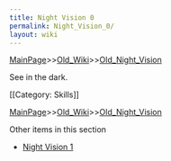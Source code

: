 ```yaml
---
title: Night Vision 0
permalink: Night_Vision_0/
layout: wiki
---
```


[MainPage](/keeperrl_wiki/ "wikilink")>>[Old_Wiki](/keeperrl_wiki/Old_Wiki "wikilink")>>[Old_Night_Vision](/keeperrl_wiki/Old_Night_Vision "wikilink")

See in the dark.

[[Category: Skills]]

[MainPage](/keeperrl_wiki/ "wikilink")>>[Old_Wiki](/keeperrl_wiki/Old_Wiki "wikilink")>>[Old_Night_Vision](/keeperrl_wiki/Old_Night_Vision "wikilink")

Other items in this section
-    [Night Vision 1](/keeperrl_wiki/Night_Vision_1 "wikilink")
